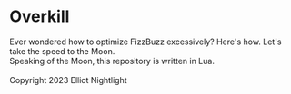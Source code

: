 # Overkill
Ever wondered how to optimize FizzBuzz excessively? Here's how. Let's take the speed to the Moon.\
Speaking of the Moon, this repository is written in Lua.\
\
Copyright 2023 Elliot Nightlight
